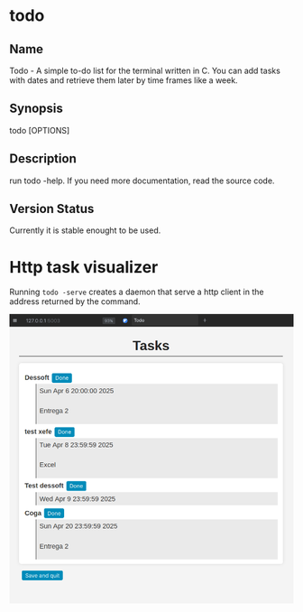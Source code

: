 # todo

## Name
Todo - A simple to-do list for the terminal written in C.
You can add tasks with dates and retrieve them later
by time frames like a week.

## Synopsis
todo [OPTIONS]

## Description
run todo -help. If you need more documentation, read the source code.

## Version Status
Currently it is stable enought to be used.

# Http task visualizer

Running `todo -serve` creates a daemon that serve a http client
in the address returned by the command.

![Example Image](./serve1.png)

